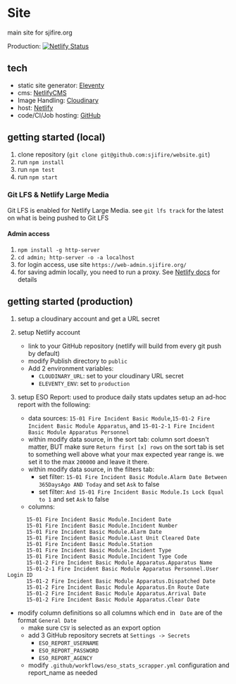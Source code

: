 # Site
main site for sjifire.org

Production: [![Netlify Status](https://api.netlify.com/api/v1/badges/28bc440c-5eb0-4464-a8d8-a980573ffea2/deploy-status)](https://app.netlify.com/sites/sjifire/deploys)


## tech
- static site generator: [Eleventy](https://www.11ty.dev/)
- cms: [NetlifyCMS](https://www.netlifycms.org/)
- Image Handling: [Cloudinary](https://cloudinary.com/)
- host: [Netlify](https://www.netlify.com/)
- code/CI/Job hosting: [GitHub](https://www.github.com)


## getting started (local)
1. clone repository (`git clone git@github.com:sjifire/website.git`)
1. run `npm install`
1. run `npm test`
1. run `npm start`

### Git LFS & Netlify Large Media
Git LFS is enabled for Netlify Large Media.  see `git lfs track` for the latest on what is being pushed to Git LFS

#### Admin access
1. `npm install -g http-server`
1. `cd admin; http-server -o -a localhost`
1. for login access, use site `https://web-admin.sjifire.org/`
1. for saving admin locally, you need to run a proxy.  See [Netlify docs](https://www.netlifycms.org/docs/beta-features/#working-with-a-local-git-repository) for details

## getting started (production)
1. setup a cloudinary account and get a URL secret
1. setup Netlify account
   * link to your GitHub repository (netlify will build from every git push by default)
   * modify Publish directory to `public`
   * Add 2 environment variables: 
     * `CLOUDINARY_URL`: set to your cloudinary URL secret
     * `ELEVENTY_ENV`: set to `production`

1. setup ESO Report: used to produce daily stats updates
  setup an ad-hoc report with the following:
   * data sources: `15-01 Fire Incident Basic Module`,`15-01-2 Fire Incident Basic Module Apparatus`, and `15-01-2-1 Fire Incident Basic Module Apparatus Personnel`
   * within modify data source, in the sort tab: column sort doesn't matter, BUT make sure `Return first [x] rows` on the sort tab is set to something well above what your max expected year range is.  we set it to the max `200000` and leave it there.
   * within modify data source, in the filters tab: 
      * set filter: `15-01 Fire Incident Basic Module.Alarm Date Between 365DaysAgo AND Today` and set `Ask` to false
      * set filter: `And 15-01 Fire Incident Basic Module.Is Lock Equal to 1` and set `Ask` to false
   * columns: 
```
      15-01 Fire Incident Basic Module.Incident Date
      15-01 Fire Incident Basic Module.Incident Number
      15-01 Fire Incident Basic Module.Alarm Date
      15-01 Fire Incident Basic Module.Last Unit Cleared Date
      15-01 Fire Incident Basic Module.Station
      15-01 Fire Incident Basic Module.Incident Type
      15-01 Fire Incident Basic Module.Incident Type Code
      15-01-2 Fire Incident Basic Module Apparatus.Apparatus Name
      15-01-2-1 Fire Incident Basic Module Apparatus Personnel.User Login ID
      15-01-2 Fire Incident Basic Module Apparatus.Dispatched Date
      15-01-2 Fire Incident Basic Module Apparatus.En Route Date
      15-01-2 Fire Incident Basic Module Apparatus.Arrival Date
      15-01-2 Fire Incident Basic Module Apparatus.Clear Date
```

   * modify column definitions so all columns which end in ` Date` are of the format `General Date`
      * make sure `CSV` is selected as an export option
      * add 3 GitHub repository secrets at `Settings -> Secrets`
        * `ESO_REPORT_USERNAME`
        * `ESO_REPORT_PASSWORD`
        * `ESO_REPORT_AGENCY`
      * modify `.github/workflows/eso_stats_scrapper.yml` configuration and report_name as needed

